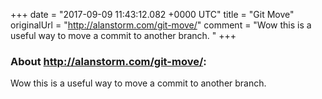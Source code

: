 +++
date = "2017-09-09 11:43:12.082 +0000 UTC"
title = "Git Move"
originalUrl = "http://alanstorm.com/git-move/"
comment = "Wow this is a useful way to move a commit to another branch. "
+++

### About http://alanstorm.com/git-move/:

Wow this is a useful way to move a commit to another branch. 
